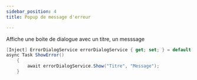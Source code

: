 ```yaml
---
sidebar_position: 4
title: Popup de message d'erreur

---
```

Affiche une boite de dialogue avec un titre, un messsage

```csharp
[Inject] ErrorDialogService errorDialogService { get; set; } = default!;
async Task ShowError()
	{
		await errorDialogService.Show("Titre", "Message");
	}
``` 

